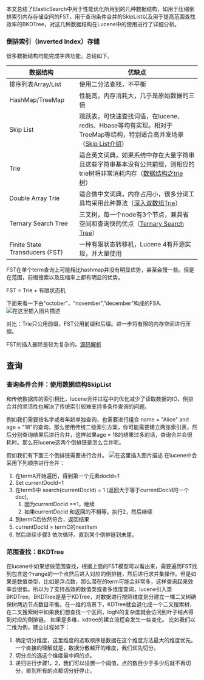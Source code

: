   本文总结了ElasticSearch中用于性能优化所用到的几种数据结构，如用于压缩倒排索引内存存储空间的FST，用于查询条件合并的SkipList以及用于提高范围查找效率的BKDTree，对这几种数据结构在Lucene中的使用进行了详细分析。
### 倒排索引（Inverted Index）存储

很多数据结构均能完成字典功能，总结如下。

| 数据结构                       | 优缺点                                                       |
| ------------------------------ | ------------------------------------------------------------ |
| 排序列表Array/List             | 使用二分法查找，不平衡                                       |
| HashMap/TreeMap                | 性能高，内存消耗大，几乎是原始数据的三倍                     |
| Skip List                      | 跳跃表，可快速查找词语，在lucene、redis、Hbase等均有实现。相对于TreeMap等结构，特别适合高并发场景（[Skip List介绍](http://kenby.iteye.com/blog/1187303)） |
| Trie                           | 适合英文词典，如果系统中存在大量字符串且这些字符串基本没有公共前缀，则相应的trie树将非常消耗内存（[数据结构之trie树](http://dongxicheng.org/structure/trietree/)） |
| Double Array Trie              | 适合做中文词典，内存占用小，很多分词工具均采用此种算法（[深入双数组Trie](http://blog.csdn.net/zhoubl668/article/details/6957830)） |
| Ternary Search Tree            | 三叉树，每一个node有3个节点，兼具省空间和查询快的优点（[Ternary Search Tree](http://www.drdobbs.com/database/ternary-search-trees/184410528)） |
| Finite State Transducers (FST) | 一种有限状态转移机，Lucene 4有开源实现，并大量使用           |

 FST在单个term查询上可能相比hashmap并没有明显优势，甚至会慢一些。但是在范围，前缀搜索以及压缩率上都有明显的优势。

FST = Trie + 有限状态机

下面来看一下由“october”，“november”,”december”构成的FSA.
![在这里插入图片描述](https://img-blog.csdnimg.cn/20190603160442212.png?x-oss-process=image/watermark,type_ZmFuZ3poZW5naGVpdGk,shadow_10,text_aHR0cHM6Ly9ibG9nLmNzZG4ubmV0L3doaWNoYXJk,size_16,color_FFFFFF,t_70)

对比：Trie只公用前缀，FST公用前缀和后缀。进一步将有限的内存空间进行压缩。

FST的插入删除是较为复杂的。[源码解析](https://www.shenyanchao.cn/blog/2018/12/04/lucene-fst/)

## 查询

### 查询条件合并：使用数据结构SkipList

和传统数据库的索引相比，lucene合并过程中的优化减少了读取数据的IO，倒排合并的灵活性也解决了传统索引较难支持多条件查询的问题。

例如我们需要按名字或者年龄单独查询，也需要进行组合 name = "Alice" and age = "18"的查询，那么使用传统二级索引方案，你可能需要建立两张索引表，然后分别查询结果后进行合并，这样如果age = 18的结果过多的话，查询合并会很耗时。那么在lucene这两个倒排链是怎么合并呢。

假如我们有下面三个倒排链需要进行合并。
![在这里插入图片描述](https://img-blog.csdnimg.cn/20190603160551601.png?x-oss-process=image/watermark,type_ZmFuZ3poZW5naGVpdGk,shadow_10,text_aHR0cHM6Ly9ibG9nLmNzZG4ubmV0L3doaWNoYXJk,size_16,color_FFFFFF,t_70)
在lucene中会采用下列顺序进行合并：

1. 在termA开始遍历，得到第一个元素docId=1
2. Set currentDocId=1
3. 在termB中 search(currentDocId) = 1 (返回大于等于currentDocId的一个doc),
   1. 因为currentDocId ==1，继续
   2. 如果currentDocId 和返回的不相等，执行2，然后继续
4. 到termC后依然符合，返回结果
5. currentDocId = termC的nextItem
6. 然后继续步骤3 依次循环。直到某个倒排链到末尾。

### 范围查找：BKDTree
在lucene中如果想做范围查找，根据上面的FST模型可以看出来，需要遍历FST找到包含这个range的一个点然后进入对应的倒排链，然后进行求并集操作。但是如果是数值类型，比如是浮点数，那么潜在的term可能会非常多，这样查询起来效率会很低。所以为了支持高效的数值类或者多维度查询，lucene引入类BKDTree。BKDTree是基于KDTree，对数据进行按照维度划分建立一棵二叉树确保树两边节点数目平衡。在一维的场景下，KDTree就会退化成一个二叉搜索树，在二叉搜索树中如果我们想查找一个区间，logN的复杂度就会访问到叶子结点得到对应的倒排链。
如果是多维，kdtree的建立流程会发生一些变化。
比如我们以二维为例，建立过程如下：

1. 确定切分维度，这里维度的选取顺序是数据在这个维度方法最大的维度优先。一个直接的理解就是，数据分散越开的维度，我们优先切分。
2. 切分点的选这个维度最中间的点。 
3. 递归进行步骤1，2，我们可以设置一个阈值，点的数目少于多少后就不再切分，直到所有的点都切分好停止。
